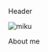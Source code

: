 Header


![miku](C:\Users\ergal\Desktop\Эвакуация\MyCustom\miku_img\miku_burger_gif.gif "view")

About me

